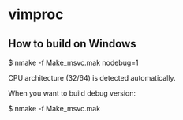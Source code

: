 # vimproc

## How to build on Windows

  $ nmake -f Make_msvc.mak nodebug=1

CPU architecture (32/64) is detected automatically.

When you want to build debug version:

  $ nmake -f Make_msvc.mak
